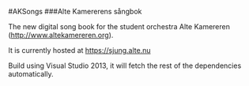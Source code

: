#AKSongs
###Alte Kamererens sångbok

The new digital song book for the student orchestra Alte Kamereren (http://www.altekamereren.org).

It is currently hosted at https://sjung.alte.nu

Build using Visual Studio 2013, it will fetch the rest of the dependencies automatically.
